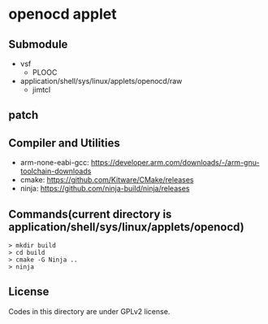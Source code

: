 # openocd applet

## Submodule
- vsf
  - PLOOC
- application/shell/sys/linux/applets/openocd/raw
  - jimtcl

## patch

## Compiler and Utilities
- arm-none-eabi-gcc: https://developer.arm.com/downloads/-/arm-gnu-toolchain-downloads
- cmake: https://github.com/Kitware/CMake/releases
- ninja: https://github.com/ninja-build/ninja/releases

## Commands(current directory is application/shell/sys/linux/applets/openocd)
```
> mkdir build
> cd build
> cmake -G Ninja ..
> ninja
```

## License
Codes in this directory are under GPLv2 license.